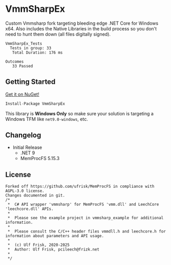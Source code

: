 # VmmSharpEx

Custom Vmmsharp fork targeting bleeding edge .NET Core for Windows x64. Also includes the Native Libraries in the build process so you don't need to hunt them down (all files digitally signed).

```
VmmSharpEx_Tests
  Tests in group: 33
   Total Duration: 176 ms

Outcomes
   33 Passed
```

## Getting Started
[Get it on NuGet!](https://www.nuget.org/packages/VmmSharpEx)
```csharp
Install-Package VmmSharpEx
```
This library is **Windows Only** so make sure your solution is targeting a Windows TFM like `net9.0-windows`, etc.

## Changelog
- Initial Release
  - .NET 9  
  - MemProcFS 5.15.3

## License
```
Forked off https://github.com/ufrisk/MemProcFS in compliance with AGPL-3.0 license.
Changes documented in git.
/*  
 *  C# API wrapper 'vmmsharp' for MemProcFS 'vmm.dll' and LeechCore 'leechcore.dll' APIs.
 *  
 *  Please see the example project in vmmsharp_example for additional information.
 *  
 *  Please consult the C/C++ header files vmmdll.h and leechcore.h for information about parameters and API usage.
 *  
 *  (c) Ulf Frisk, 2020-2025
 *  Author: Ulf Frisk, pcileech@frizk.net
 *  
 */
```
